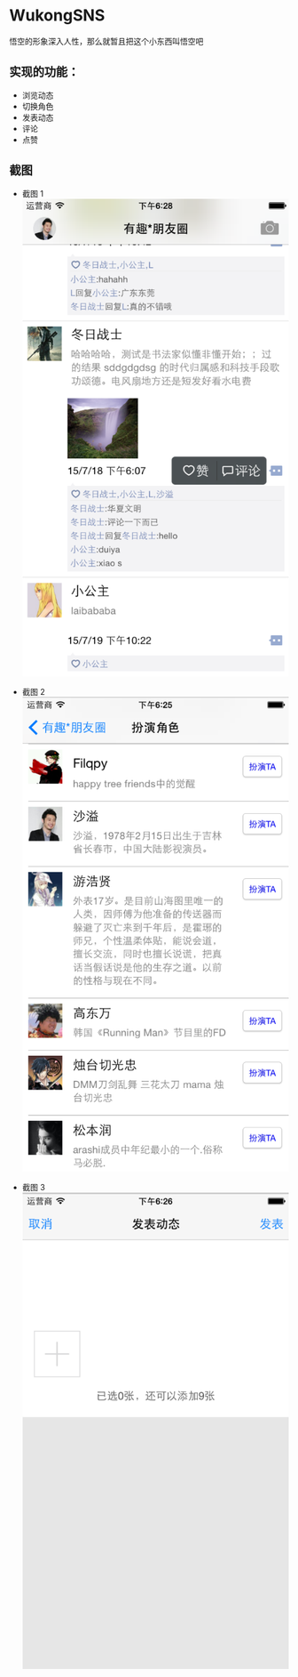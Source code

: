 # WukongSNS
悟空的形象深入人性，那么就暂且把这个小东西叫悟空吧

## 实现的功能：
- 浏览动态
- 切换角色
- 发表动态
- 评论
- 点赞

## 截图

- 截图 1
![截图1...](/PengYQ/Snapshoot/wukong1.png)

- 截图 2
![截图2...](/PengYQ/Snapshoot/wukong2.png)

- 截图 3
![截图3...](/PengYQ/Snapshoot/wukong3.png)
